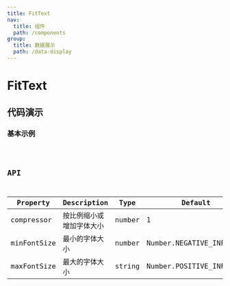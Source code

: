 ```yaml
---
title: FitText
nav:
  title: 组件
  path: /components
group:
  title: 数据展示
  path: /data-display
---
```


# FitText

## 代码演示

### 基本示例

<code src="./demo/simple.tsx" />

## API

| Property    | Description              | Type   | Default                  |
| ----------- | ------------------------ | ------ | ------------------------ |
| compressor  | 按比例缩小或增加字体大小 | number | 1                        |
| minFontSize | 最小的字体大小           | number | Number.NEGATIVE_INFINITY |
| maxFontSize | 最大的字体大小           | string | Number.POSITIVE_INFINITY |
